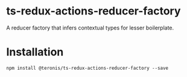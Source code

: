 # ts-redux-actions-reducer-factory
A reducer factory that infers contextual types for lesser boilerplate.

# Installation
```
npm install @teronis/ts-redux-actions-reducer-factory --save
```